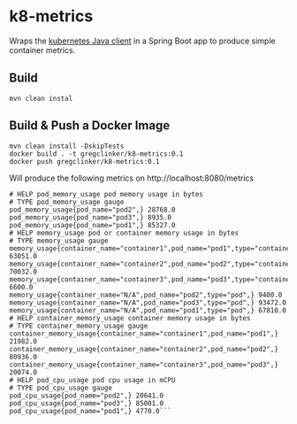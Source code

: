 # k8-metrics

Wraps the [kubernetes Java client](https://github.com/kubernetes-client/java) in a Spring Boot app to produce simple container metrics. 

## Build
```commandline
mvn clean instal
```
## Build & Push a Docker Image
```commandline
mvn clean install -DskipTests
docker build . -t gregclinker/k8-metrics:0.1
docker push gregclinker/k8-metrics:0.1
```
Will produce the following metrics on http://localhost:8080/metrics
```commandline
# HELP pod_memory_usage pod memory usage in bytes
# TYPE pod_memory_usage gauge
pod_memory_usage{pod_name="pod2",} 28768.0
pod_memory_usage{pod_name="pod3",} 8935.0
pod_memory_usage{pod_name="pod1",} 85327.0
# HELP memory_usage pod or container memory usage in bytes
# TYPE memory_usage gauge
memory_usage{container_name="container1",pod_name="pod1",type="container",} 63051.0
memory_usage{container_name="container2",pod_name="pod2",type="container",} 70032.0
memory_usage{container_name="container3",pod_name="pod3",type="container",} 6600.0
memory_usage{container_name="N/A",pod_name="pod2",type="pod",} 9400.0
memory_usage{container_name="N/A",pod_name="pod3",type="pod",} 93472.0
memory_usage{container_name="N/A",pod_name="pod1",type="pod",} 67810.0
# HELP container_memory_usage container memory usage in bytes
# TYPE container_memory_usage gauge
container_memory_usage{container_name="container1",pod_name="pod1",} 21982.0
container_memory_usage{container_name="container2",pod_name="pod2",} 80936.0
container_memory_usage{container_name="container3",pod_name="pod3",} 20074.0
# HELP pod_cpu_usage pod cpu usage in mCPU
# TYPE pod_cpu_usage gauge
pod_cpu_usage{pod_name="pod2",} 20641.0
pod_cpu_usage{pod_name="pod3",} 85001.0
pod_cpu_usage{pod_name="pod1",} 4770.0```
```